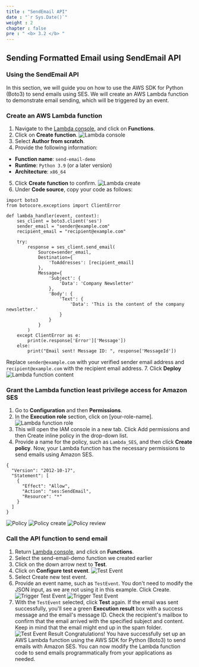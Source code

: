 ```yaml
---
title : "SendEmail API"
date : "`r Sys.Date()`"
weight : 2
chapter : false
pre : " <b> 3.2 </b> "
---
```


## Sending Formatted Email using SendEmail API

### Using the SendEmail API
In this section, we will guide you on how to use the AWS SDK for Python (Boto3) to send emails using SES. We will create an AWS Lambda function to demonstrate email sending, which will be triggered by an event.

### Create an AWS Lambda function
1. Navigate to the [Lambda console](https://console.aws.amazon.com/lambda/), and click on **Functions**.
2. Click on **Create function**.
![Lambda console](/images/3-SendMail/3.2-sendmail-api/0001.png?featherlight=false&width=70pc)
3. Select **Author from scratch**.
4. Provide the following information:
- **Function name**: `send-email-demo`
- **Runtime**: `Python 3.9` (or a later version)
- **Architecture**: `x86_64`
5. Click **Create function** to confirm.
![Lambda create](/images/3-SendMail/3.2-sendmail-api/0002.png?featherlight=false&width=70pc)
6. Under **Code source**, copy your code as follows:
```
import boto3
from botocore.exceptions import ClientError

def lambda_handler(event, context):
    ses_client = boto3.client('ses')
    sender_email = "sender@example.com"
    recipient_email = "recipient@example.com"

    try:
        response = ses_client.send_email(
            Source=sender_email,
            Destination={
                'ToAddresses': [recipient_email]
            },
            Message={
                'Subject': {
                    'Data': 'Company Newsletter'
                },
                'Body': {
                    'Text': {
                        'Data': 'This is the content of the company newsletter.'
                    }
                }
            }
        )
    except ClientError as e:
        print(e.response['Error']['Message'])
    else:
        print("Email sent! Message ID: ", response['MessageId'])
```
Replace `sender@example.com` with your verified sender email address and `recipient@example.com` with the recipient email address.
7. Click **Deploy**
![Lambda function content](/images/3-SendMail/3.2-sendmail-api/0003.png?featherlight=false&width=70pc)

### Grant the Lambda function least privilege access for Amazon SES
1. Go to **Configuration** and then **Permissions**.
2. In the **Execution role** section, click on [your-role-name].
![Lambda function role](/images/3-SendMail/3.2-sendmail-api/0004.png?featherlight=false&width=70pc)
3. This will open the IAM console in a new tab. Click Add permissions and then Create inline policy in the drop-down list.
4. Provide a name for the policy, such as `Lambda_SES`, and then click **Create policy**. Now, your Lambda function has the necessary permissions to send emails using Amazon SES.
```
{
  "Version": "2012-10-17",
  "Statement": [
    {
      "Effect": "Allow",
      "Action": "ses:SendEmail",
      "Resource": "*"
    }
  ]
}
```
![Policy](/images/3-SendMail/3.2-sendmail-api/0005.png?featherlight=false&width=70pc)
![Policy create](/images/3-SendMail/3.2-sendmail-api/0006.png?featherlight=false&width=70pc)
![Policy review](/images/3-SendMail/3.2-sendmail-api/0007.png?featherlight=false&width=70pc)

### Call the API function to send email
1. Return [Lambda console](https://console.aws.amazon.com/lambda/), and click on **Functions**.
2. Select the send-email-demo function we created earlier
3. Click on the down arrow next to **Test**.
4. Click on **Configure test event**.
![Test Event](/images/3-SendMail/3.2-sendmail-api/0008.png?featherlight=false&width=70pc)
5. Select Create new test event.
6. Provide an event name, such as `TestEvent`. You don't need to modify the JSON input, as we are not using it in this example. Click Create.
![Trigger Test Event](/images/3-SendMail/3.2-sendmail-api/0009.png?featherlight=false&width=70pc)
![Trigger Test Event](/images/3-SendMail/3.2-sendmail-api/0010.png?featherlight=false&width=70pc)
7. With the `TestEvent` selected, click **Test** again.
If the email was sent successfully, you'll see a green **Execution result** box with a success message and the email's message ID. Check the recipient's mailbox to confirm that the email arrived with the specified subject and content. Keep in mind that the email might end up in the spam folder.
![Test Event Result](/images/3-SendMail/3.2-sendmail-api/0011.png?featherlight=false&width=70pc)
Congratulations! You have successfully set up an AWS Lambda function using the AWS SDK for Python (Boto3) to send emails with Amazon SES. You can now modify the Lambda function code to send emails programmatically from your applications as needed.